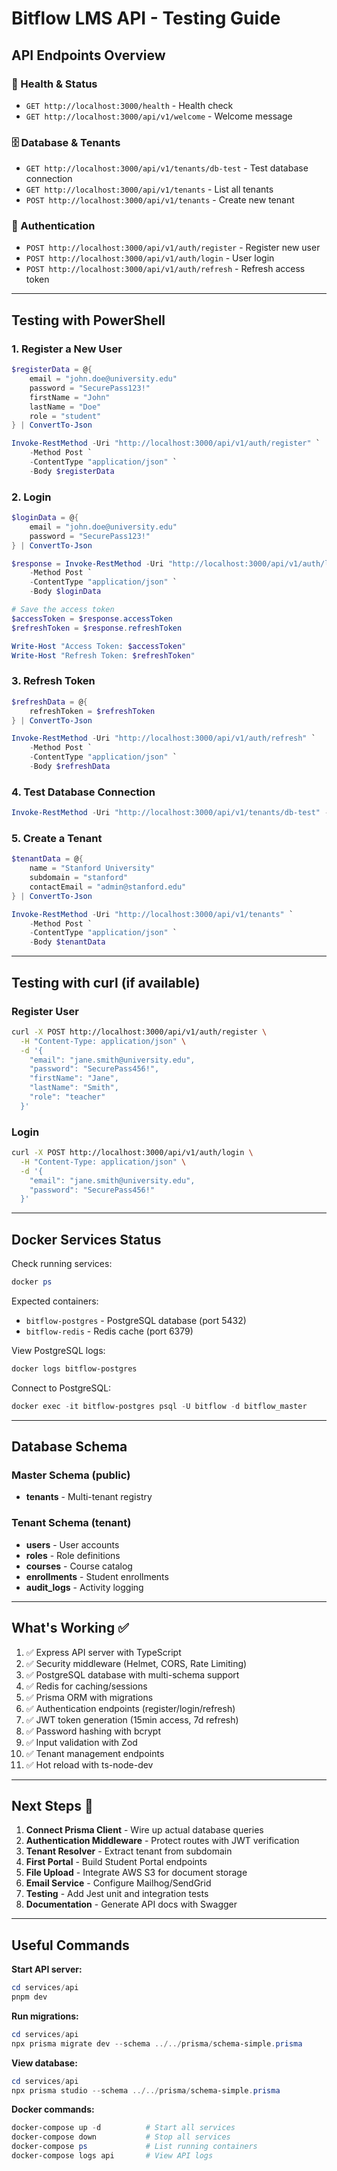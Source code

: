 # Bitflow LMS API - Testing Guide

## API Endpoints Overview

### 🏥 Health & Status
- `GET http://localhost:3000/health` - Health check
- `GET http://localhost:3000/api/v1/welcome` - Welcome message

### 🗄️ Database & Tenants
- `GET http://localhost:3000/api/v1/tenants/db-test` - Test database connection
- `GET http://localhost:3000/api/v1/tenants` - List all tenants
- `POST http://localhost:3000/api/v1/tenants` - Create new tenant

### 🔐 Authentication
- `POST http://localhost:3000/api/v1/auth/register` - Register new user
- `POST http://localhost:3000/api/v1/auth/login` - User login
- `POST http://localhost:3000/api/v1/auth/refresh` - Refresh access token

---

## Testing with PowerShell

### 1. Register a New User

```powershell
$registerData = @{
    email = "john.doe@university.edu"
    password = "SecurePass123!"
    firstName = "John"
    lastName = "Doe"
    role = "student"
} | ConvertTo-Json

Invoke-RestMethod -Uri "http://localhost:3000/api/v1/auth/register" `
    -Method Post `
    -ContentType "application/json" `
    -Body $registerData
```

### 2. Login

```powershell
$loginData = @{
    email = "john.doe@university.edu"
    password = "SecurePass123!"
} | ConvertTo-Json

$response = Invoke-RestMethod -Uri "http://localhost:3000/api/v1/auth/login" `
    -Method Post `
    -ContentType "application/json" `
    -Body $loginData

# Save the access token
$accessToken = $response.accessToken
$refreshToken = $response.refreshToken

Write-Host "Access Token: $accessToken"
Write-Host "Refresh Token: $refreshToken"
```

### 3. Refresh Token

```powershell
$refreshData = @{
    refreshToken = $refreshToken
} | ConvertTo-Json

Invoke-RestMethod -Uri "http://localhost:3000/api/v1/auth/refresh" `
    -Method Post `
    -ContentType "application/json" `
    -Body $refreshData
```

### 4. Test Database Connection

```powershell
Invoke-RestMethod -Uri "http://localhost:3000/api/v1/tenants/db-test" -Method Get
```

### 5. Create a Tenant

```powershell
$tenantData = @{
    name = "Stanford University"
    subdomain = "stanford"
    contactEmail = "admin@stanford.edu"
} | ConvertTo-Json

Invoke-RestMethod -Uri "http://localhost:3000/api/v1/tenants" `
    -Method Post `
    -ContentType "application/json" `
    -Body $tenantData
```

---

## Testing with curl (if available)

### Register User
```bash
curl -X POST http://localhost:3000/api/v1/auth/register \
  -H "Content-Type: application/json" \
  -d '{
    "email": "jane.smith@university.edu",
    "password": "SecurePass456!",
    "firstName": "Jane",
    "lastName": "Smith",
    "role": "teacher"
  }'
```

### Login
```bash
curl -X POST http://localhost:3000/api/v1/auth/login \
  -H "Content-Type: application/json" \
  -d '{
    "email": "jane.smith@university.edu",
    "password": "SecurePass456!"
  }'
```

---

## Docker Services Status

Check running services:
```powershell
docker ps
```

Expected containers:
- `bitflow-postgres` - PostgreSQL database (port 5432)
- `bitflow-redis` - Redis cache (port 6379)

View PostgreSQL logs:
```powershell
docker logs bitflow-postgres
```

Connect to PostgreSQL:
```powershell
docker exec -it bitflow-postgres psql -U bitflow -d bitflow_master
```

---

## Database Schema

### Master Schema (public)
- **tenants** - Multi-tenant registry

### Tenant Schema (tenant)
- **users** - User accounts
- **roles** - Role definitions
- **courses** - Course catalog
- **enrollments** - Student enrollments
- **audit_logs** - Activity logging

---

## What's Working ✅

1. ✅ Express API server with TypeScript
2. ✅ Security middleware (Helmet, CORS, Rate Limiting)
3. ✅ PostgreSQL database with multi-schema support
4. ✅ Redis for caching/sessions
5. ✅ Prisma ORM with migrations
6. ✅ Authentication endpoints (register/login/refresh)
7. ✅ JWT token generation (15min access, 7d refresh)
8. ✅ Password hashing with bcrypt
9. ✅ Input validation with Zod
10. ✅ Tenant management endpoints
11. ✅ Hot reload with ts-node-dev

---

## Next Steps 🚀

1. **Connect Prisma Client** - Wire up actual database queries
2. **Authentication Middleware** - Protect routes with JWT verification
3. **Tenant Resolver** - Extract tenant from subdomain
4. **First Portal** - Build Student Portal endpoints
5. **File Upload** - Integrate AWS S3 for document storage
6. **Email Service** - Configure Mailhog/SendGrid
7. **Testing** - Add Jest unit and integration tests
8. **Documentation** - Generate API docs with Swagger

---

## Useful Commands

**Start API server:**
```powershell
cd services/api
pnpm dev
```

**Run migrations:**
```powershell
cd services/api
npx prisma migrate dev --schema ../../prisma/schema-simple.prisma
```

**View database:**
```powershell
cd services/api
npx prisma studio --schema ../../prisma/schema-simple.prisma
```

**Docker commands:**
```powershell
docker-compose up -d          # Start all services
docker-compose down           # Stop all services
docker-compose ps             # List running containers
docker-compose logs api       # View API logs
```
